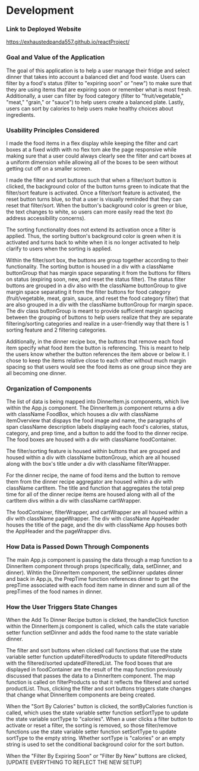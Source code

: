 # Development

### Link to Deployed Website
https://exhaustedpanda557.github.io/reactProject/

### Goal and Value of the Application
The goal of this application is to help a user manage their fridge and select dinner that takes into account a balanced diet and food waste. Users can filter by a food's status (filter to "expiring soon" or "new") to make sure that they are using items that are expiring soon or remember what is most fresh. Additionally, a user can filter by food category (filter to "fruit/vegetable," "meat," "grain," or "sauce") to help users create a balanced plate. Lastly, users can sort by calories to help users make healthy choices about ingredients. 

### Usability Principles Considered
I made the food items in a flex display while keeping the filter and cart boxes at a fixed width with no flex tom ake the page responsive while making sure that a user could always clearly see the filter and cart boxes at a uniform dimension while allowing all of the boxes to be seen without getting cut off on a smaller screen. 

I made the filter and sort buttons such that when a filter/sort button is clicked, the background color of the button turns green to indicate that the filter/sort feature is activated. Once a filter/sort feature is activated, the reset button turns blue, so that a user is visually reminded that they can reset that filter/sort. When the button's background color is green or blue, the text changes to white, so users can more easily read the text (to address accessibility concerns).

The sorting functionality does not extend its activation once a filter is applied. Thus, the sorting button's background color is green when it is activated and turns back to white when it is no longer activated to help clarify to users when the sorting is applied.

Within the filter/sort box, the buttons are group together according to their functionality. The sorting button is housed in a div with a className buttonGroup that has margin space separating it from the buttons for filters on status (expiring soon, new, and reset the status filter). The status filter buttons are grouped in a div also with the className buttonGroup to give margin space separating it from the filter buttons for food category (fruit/vegetable, meat, grain, sauce, and reset the food category filter) that are also grouped in a div with the className buttonGroup for margin space. The div class buttonGroup is meant to provide sufficient margin spacing between the grouping of buttons to help users realize that they are separate filtering/sorting categories and realize in a user-friendly way that there is 1 sorting feature and 2 filtering categories.

Additionally, in the dinner recipe box, the buttons that remove each food item specify what food item the button is referencing. This is meant to help the users know whether the button references the item above or below it. I chose to keep the items relative close to each other without much margin spacing so that users would see the food items as one group since they are all becoming one dinner.

### Organization of Components
The list of data is being mapped into DinnerItem.js components, which live within the App.js component. The DinnerItem.js component returns a div with className FoodBox, which houses a div with className itemOverview that dispays the food image and name, the paragraphs of span className description labels displaying each food's calories, status, category, and prep time, and a button to add the food to the dinner recipe. The food boxes are housed with a div with className foodContainer. 

The filter/sorting feature is housed within buttons that are grouped and housed within a div with className buttonGroup, which are all housed along with the box's title under a div with className filterWrapper. 

For the dinner recipe, the name of food items and the button to remove them from the dinner recipe aggregator are housed within a div with className cartItem. The title and function that aggregates the total prep time for all of the dinner recipe items are housed along with all of the cartItem divs within a div with className cartWrapper.  

The foodContainer, filterWrapper, and cartWrapper are all housed within a div with className pageWrapper. The div with className AppHeader houses the title of the page, and the div with className App houses both the AppHeader and the pageWrapper divs. 

### How Data is Passed Down Through Components
The main App.js component is passing the data through a map function to a DinnerItem component through props (specifically, data, setDinner, and dinner). Wihtin the DinnerItem component, the setDinner updates dinner and back in App.js, the PrepTime function references dinner to get the prepTime associated with each food item name in dinner and sum all of the prepTimes of the food names in dinner. 

### How the User Triggers State Changes

When the Add To Dinner Recipe button is clicked, the handleClick function within the DinnerItem.js component is called, which calls the state variable setter function setDinner and adds the food name to the state variable dinner. 

The filter and sort buttons when clicked call functions that use the state variable setter function updateFilteredProducts to update filteredProducts with the filtered/sorted updatedFilteredList. The food boxes that are displayed in foodContainer are the result of the map function previously discussed that passes the data to a DinnerItem component. The map function is called on filterProducts so that it reflects the filtered and sorted productList. Thus, clicking the filter and sort buttons triggers state changes that change what DinnerItem components are being created.

When the "Sort By Calories" button is clicked, the sortByCalories function is called, which uses the state variable setter function setSortType to update the state variable sortType to "calories". When a user clicks a filter button to activate or reset a filter, the sorting is removed, so those filter/remove functions use the state variable setter function setSortType to update sortType to the empty string. Whether sortType is "calories" or an empty string is used to set the conditional background color for the sort button.

When the "Filter By Expiring Soon" or "Filter By New" buttons are clicked, [UPDATE EVERYTHING TO REFLECT THE NEW SETUP]

